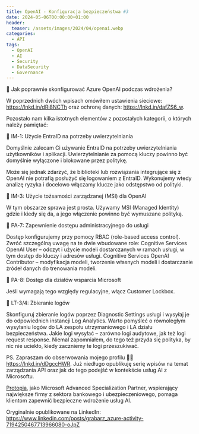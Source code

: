```yaml
---
title: OpenAI - Konfiguracja bezpieczeństwa #3
date: 2024-05-06T00:00:00+01:00
header:
  teaser: /assets/images/2024/04/openai.webp
categories:
  - API
tags:
  - OpenAI
  - AI
  - Security
  - DataSecurity
  - Governance
---
```


🔶 Jak poprawnie skonfigurować Azure OpenAI podczas wdrożenia?

W poprzednich dwóch wpisach omówiłem ustawienia sieciowe: https://lnkd.in/dRi8NCTh oraz ochronę danych: https://lnkd.in/dafZS6_w.

Pozostało nam kilka istotnych elementów z pozostałych kategorii, o których należy pamiętać:

🔶 IM-1: Użycie EntraID na potrzeby uwierzytelniania

Domyślnie zalecam Ci używanie EntraID na potrzeby uwierzytelniania użytkowników i aplikacji. Uwierzytelnianie za pomocą kluczy powinno być domyślnie wyłączone i blokowane przez politykę.

Może się jednak zdarzyć, że biblioteki lub rozwiązania integrujące się z OpenAI nie potrafią posłużyć się logowaniem z EntraID. Wykonujemy wtedy analizę ryzyka i docelowo włączamy klucze jako odstępstwo od polityki.

🔶 IM-3: Użycie tożsamości zarządzanej (MSI) dla OpenAI

W tym obszarze sprawa jest prosta. Używamy MSI (Managed Identity) gdzie i kiedy się da, a jego włączenie powinno być wymuszane polityką.

🔶 PA-7: Zapewnienie dostępu administracyjnego do usługi

Dostęp konfigurujemy przy pomocy RBAC (role-based access control). Zwróć szczególną uwagę na te dwie wbudowane role:
Cognitive Services OpenAI User – odczyt i użycie modeli dostarczanych w ramach usługi, w tym dostęp do kluczy i adresów usługi.
Cognitive Services OpenAI Contributor – modyfikacja modeli, tworzenie własnych modeli i dostarczanie źródeł danych do trenowania modeli.

🔶 PA-8: Dostęp dla działów wsparcia Microsoft

Jeśli wymagają tego względy regulacyjne, włącz Customer Lockbox.

🔶 LT-3/4: Zbieranie logów

Skonfiguruj zbieranie logów poprzez Diagnostic Settings usługi i wysyłaj je do odpowiednich instancji Log Analytics. Warto pomyśleć o równoległym wysyłaniu logów do LA zespołu utrzymaniowego i LA działu bezpieczeństwa.
Jakie logi wysyłać – zarówno logi audytowe, jak też logi request response.
Niemal zapomniałem, do tego też przyda się polityka, by nic nie uciekło, kiedy zaczniemy te logi przeszukiwać.

PS. Zapraszam do obserwowania mojego profilu 👨‍💻 https://lnkd.in/dDgccHWR. Już niedługo opublikuję serię wpisów na temat zarządzania API oraz jak do tego podejść w kontekście usług AI z Microsoftu.

[Protopia](https://protopia.tech), jako Microsoft Advanced Specialization Partner, wspierający największe firmy z sektora bankowego i ubezpieczeniowego, pomaga klientom zapewnić bezpieczne wdrożenie usług AI.

Oryginalnie opublikowane na LinkedIn: https://www.linkedin.com/posts/grabarz_azure-activity-7194250467713966080-oJpZ
